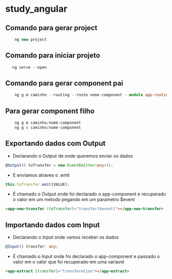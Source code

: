 # study_angular

## Comando para gerar project

```ts
    ng new project
```

## Comando para iniciar projeto

```ts
   ng serve --open
```

## Comando para gerar component pai

```ts
    ng g m caminho --routing --route nome-component --module app-routing.module.ts
```

## Para gerar component filho

```ts
    ng g m caminho/nome-component
    ng g c caminho/nome-component
```

## Exportando dados com Output

- Declarando o Output de onde queremos enviar os dados

```ts
@Output() toTransfer = new EventEmitter<any>();
```

- E enviamos atraves o .emit

```ts
this.toTransfer.emit(VALUE);
```

- É chamado o Output onde foi declarado o app-component e recuperado o valor em um
  metodo pegando em um parametro $event

```html
<app-new-transfer (toTransfer)="transfer($event)"></app-new-transfer>
```

## Importando dados com Input

- Declarando o Input onde vamos receber os dados

```ts
@Input() transfer: any;
```

- É chamado o Input onde foi declarado o app-component e passado o valor em o valor
  que foi recuperado em uma variavel

```html
<app-extract [transfer]="transferetion"></app-extract>
```
